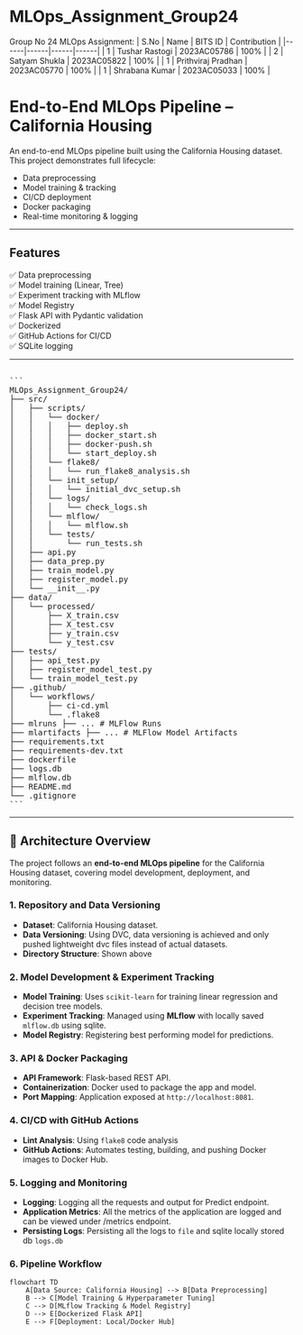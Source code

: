 # MLOps_Assignment_Group24
Group No 24 MLOps Assignment:
| S.No | Name | BITS ID | Contribution |
|------|------|------|------|
| 1 | Tushar Rastogi | 2023AC05786 | 100% |
| 2 | Satyam Shukla | 2023AC05822 | 100% |
| 1 | Prithviraj Pradhan | 2023AC05770 | 100% |
| 1 | Shrabana Kumar | 2023AC05033 | 100% |

# End-to-End MLOps Pipeline – California Housing

An end-to-end MLOps pipeline built using the California Housing dataset. This project demonstrates full lifecycle:
- Data preprocessing
- Model training & tracking
- CI/CD deployment
- Docker packaging
- Real-time monitoring & logging

---

## Features

✅ Data preprocessing  
✅ Model training (Linear, Tree)  
✅ Experiment tracking with MLflow  
✅ Model Registry  
✅ Flask API with Pydantic validation  
✅ Dockerized  
✅ GitHub Actions for CI/CD  
✅ SQLite logging  

---

<pre>

```
MLOps_Assignment_Group24/
├── src/
│   ├── scripts/
│   │   └── docker/
│   │   │   ├── deploy.sh
│   │   │   ├── docker_start.sh
│   │   │   ├── docker-push.sh
│   │   │   └── start_deploy.sh
│   │   └── flake8/
│   │   │   └── run_flake8_analysis.sh
│   │   └── init_setup/
│   │   │   └── initial_dvc_setup.sh
│   │   └── logs/
│   │   │   └── check_logs.sh
│   │   └── mlflow/
│   │   │   └── mlflow.sh
│   │   └── tests/
│   │       └── run_tests.sh
│   ├── api.py
│   ├── data_prep.py
│   ├── train_model.py
│   ├── register_model.py
│   └── __init__.py
├── data/
│   └── processed/
│       ├── X_train.csv
│       ├── X_test.csv
│       ├── y_train.csv
│       └── y_test.csv
├── tests/
│   ├── api_test.py
│   ├── register_model_test.py
│   └── train_model_test.py
├── .github/
│   └── workflows/
│       ├── ci-cd.yml
│       └── .flake8
├── mlruns ├── ... # MLFlow Runs
├── mlartifacts ├── ... # MLFlow Model Artifacts
├── requirements.txt
├── requirements-dev.txt
├── dockerfile
├── logs.db
├── mlflow.db
├── README.md
└── .gitignore
```
</pre>
---

## 🔶 Architecture Overview

The project follows an **end-to-end MLOps pipeline** for the California Housing dataset, covering model development, deployment, and monitoring.

### **1. Repository and Data Versioning**
- **Dataset**: California Housing dataset.
- **Data Versioning**: Using DVC, data versioning is achieved and only pushed lightweight dvc files instead of actual datasets.
- **Directory Structure**: Shown above

### **2. Model Development & Experiment Tracking**
- **Model Training**: Uses `scikit-learn` for training linear regression and decision tree models.
- **Experiment Tracking**: Managed using **MLflow** with locally saved `mlflow.db` using sqlite.
- **Model Registry**: Registering best performing model for predictions.

### **3. API & Docker Packaging**
- **API Framework**: Flask-based REST API.
- **Containerization**: Docker used to package the app and model.
- **Port Mapping**: Application exposed at `http://localhost:8081`.

### **4. CI/CD with GitHub Actions**
- **Lint Analysis**: Using `flake8` code analysis
- **GitHub Actions**: Automates testing, building, and pushing Docker images to Docker Hub.

### **5. Logging and Monitoring**
- **Logging**: Logging all the requests and output for Predict endpoint.
- **Application Metrics**: All the metrics of the application are logged and can be viewed under /metrics endpoint.
- **Persisting Logs**: Persisting all the logs to `file` and sqlite locally stored db `logs.db`

### **6. Pipeline Workflow**
```mermaid
flowchart TD
    A[Data Source: California Housing] --> B[Data Preprocessing]
    B --> C[Model Training & Hyperparameter Tuning]
    C --> D[MLflow Tracking & Model Registry]
    D --> E[Dockerized Flask API]
    E --> F[Deployment: Local/Docker Hub]

